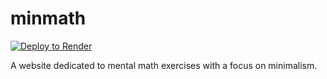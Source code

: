 # minmath

[![Deploy to Render](https://api.render.com/deploy/button?repo=m-lm/minmath)](https://render.com/deploy)

A website dedicated to mental math exercises with a focus on minimalism.
